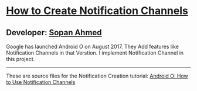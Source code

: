 # [How to Create Notification Channels][published url]
## Developer: [Sopan Ahmed][instructor url]


Google has launched Android O on August 2017. They Add features like Notification Channels in that Verstion. I implement Notification Channel in this project. 



------

These are source files for the Notification Creation tutorial: [Android O: How to Use Notification Channels][published url]

[published url]: https://github.com/gitproject09/android_notification-channels
[instructor url]: https://github.com/gitproject09
